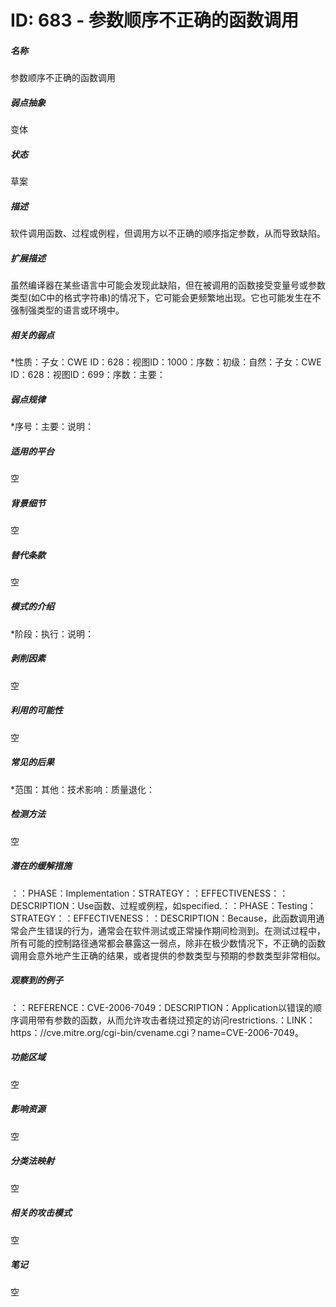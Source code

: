 # ID: 683 - 参数顺序不正确的函数调用
<h5>名称</h5>参数顺序不正确的函数调用
<h5>弱点抽象</h5>变体
<h5>状态</h5>草案
<h5>描述</h5>软件调用函数、过程或例程，但调用方以不正确的顺序指定参数，从而导致缺陷。
<h5>扩展描述</h5>虽然编译器在某些语言中可能会发现此缺陷，但在被调用的函数接受变量号或参数类型(如C中的格式字符串)的情况下，它可能会更频繁地出现。它也可能发生在不强制强类型的语言或环境中。
<h5>相关的弱点</h5>*性质：子女：CWE ID：628：视图ID：1000：序数：初级：自然：子女：CWE ID：628：视图ID：699：序数：主要：
<h5>弱点规律</h5>*序号：主要：说明：
<h5>适用的平台</h5>空
<h5>背景细节</h5>空
<h5>替代条款</h5>空
<h5>模式的介绍</h5>*阶段：执行：说明：
<h5>剥削因素</h5>空
<h5>利用的可能性</h5>空
<h5>常见的后果</h5>*范围：其他：技术影响：质量退化：
<h5>检测方法</h5>空
<h5>潜在的缓解措施</h5>：：PHASE：Implementation：STRATEGY：：EFFECTIVENESS：：DESCRIPTION：Use函数、过程或例程，如specified.：：PHASE：Testing：STRATEGY：：EFFECTIVENESS：：DESCRIPTION：Because，此函数调用通常会产生错误的行为，通常会在软件测试或正常操作期间检测到。在测试过程中，所有可能的控制路径通常都会暴露这一弱点，除非在极少数情况下，不正确的函数调用会意外地产生正确的结果，或者提供的参数类型与预期的参数类型非常相似。
<h5>观察到的例子</h5>：：REFERENCE：CVE-2006-7049：DESCRIPTION：Application以错误的顺序调用带有参数的函数，从而允许攻击者绕过预定的访问restrictions.：LINK：https：//cve.mitre.org/cgi-bin/cvename.cgi？name=CVE-2006-7049。
<h5>功能区域</h5>空
<h5>影响资源</h5>空
<h5>分类法映射</h5>空
<h5>相关的攻击模式</h5>空
<h5>笔记</h5>空

